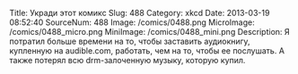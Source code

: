 Title: Укради этот комикс 
Slug: 488 
Category: xkcd 
Date: 2013-03-19 08:52:40 
SourceNum: 488 
Image: /comics/0488.png 
MicroImage: /comics/0488_micro.png 
MiniImage: /comics/0488_mini.png 
Description: Я потратил больше времени на то, чтобы заставить аудиокнигу, купленную на audible.com, работать, чем на то, чтобы ее послушать. А также потерял всю drm-залоченную музыку, которую купил.  

